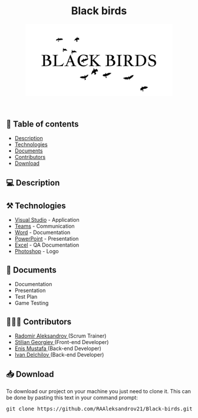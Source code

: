 <h1 align="center">Black birds</h1>
<p align = "center">
  <img src = "Logos/logo_team.png" alt = "logo_team.png" width="400px">
</p>

<br>

## 📝 Table of contents

- [Description](#description)
- [Technologies](#technologies)
- [Documents](#documents)
- [Contributors](#contributors)
- [Download](#download)

## 💻 Description <a name="description"></a>
  
## ⚒️ Technologies <a name="technologies"></a>

- [Visual Studio](https://visualstudio.microsoft.com/) - Application
- [Teams](https://teams.microsoft.com/) - Communication
- [Word](https://www.microsoft.com/en-us/microsoft-365/word) - Documentation
- [PowerPoint](https://www.microsoft.com/en-us/microsoft-365/powerpoint) - Presentation
- [Excel](https://www.microsoft.com/en-us/microsoft-365/excel) - QA Documentation
- [Photoshop](https://www.adobe.com/) - Logo

## 📄 Documents <a name="documents"></a>

- Documentation
- Presentation
- Test Plan
- Game Testing

## 🧑🏻‍💻 Contributors <a name="contributors"></a>

- <a href = "https://github.com/RAAleksandrov21"> Radomir Aleksandrov </a> (Scrum Trainer)
-   <a href = "https://github.com/SZGeorgiev21"> Stilian Georgiev </a> (Front-end Developer)
- <a href = "https://github.com/EEMustafa21"> Enis Mustafa </a> (Back-end Developer)
-  <a href = "https://github.com/ISDelchilov21"> Ivan Delchilov </a> (Back-end Developer)

## 📥 Download <a name="download"></a>

<p>To download our project on your machine you just need to clone it. This can be done by pasting this text in your command prompt:</p>
<pre>git clone https://github.com/RAAleksandrov21/Black-birds.git</pre>
